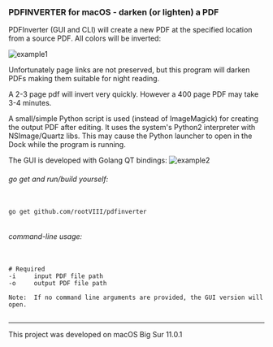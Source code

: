 ### PDFINVERTER for macOS - darken (or lighten) a PDF

PDFInverter (GUI and CLI) will create a new PDF at the specified
location from a source PDF. All colors will be inverted:

<img src="https://github.com/rootVIII/pdfinverter/blob/master/screenshots/inverted.png" alt="example1">


Unfortunately page links are not preserved, but this program will darken PDFs making them suitable for night reading.


A 2-3 page pdf will invert very quickly. However a 400 page PDF may take 3-4 minutes.


A small/simple Python script is used (instead of ImageMagick) for creating the output PDF after editing. It uses the system's Python2 interpreter with NSImage/Quartz libs. This may cause the Python launcher to open in the Dock while the program is running.

The GUI is developed with Golang QT bindings:
<img src="https://github.com/rootVIII/pdfinverter/blob/master/screenshots/gui.png" alt="example2">


###### go get and run/build yourself:
<pre>
  <code>
go get github.com/rootVIII/pdfinverter
  </code>
</pre>


###### command-line usage:
<pre>
  <code>
# Required
-i     input PDF file path
-o     output PDF file path

Note:  If no command line arguments are provided, the GUI version will open.
  </code>
</pre>



<hr>
This project was developed on macOS Big Sur 11.0.1
